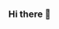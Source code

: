 ### Hi there 👋

<!--
**AprajitaChhawi/AprajitaChhawi** is a ✨ _special_ ✨ repository because its `README.md` (this file) appears on your GitHub profile.

Here are some ideas to get you started:

- 🔭 I’m currently working at Cognizant as an Intern.
- 🌱 I’m currently learning Octave and Data science.
- 💬 Ask me about some easy predictions 
- 📫 How to reach me:
https://twitter.com/AprajitaChhawi
- 😄 Pronouns: ...
- ⚡ Fun fact: ...
-->
